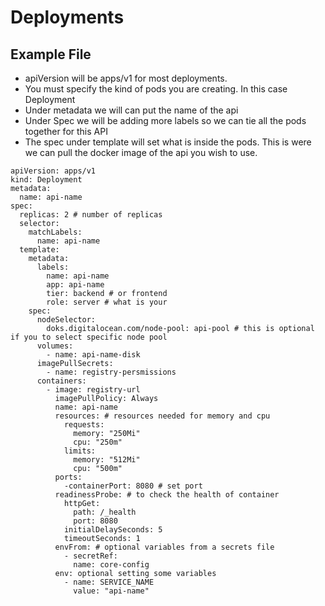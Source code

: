# Deployments

## Example File

* apiVersion will be apps/v1 for most deployments.
* You must specify the kind of pods you are creating. In this case Deployment
* Under metadata we will can put the name of the api 
* Under Spec we will be adding more labels so we can tie all the pods together for this API
* The spec under template will set what is inside the pods. This is were we can pull the docker image of the api you wish to use.

```console
apiVersion: apps/v1
kind: Deployment
metadata:
  name: api-name
spec:
  replicas: 2 # number of replicas
  selector:
    matchLabels:
      name: api-name
  template:
    metadata:
      labels: 
        name: api-name
        app: api-name
        tier: backend # or frontend
        role: server # what is your 
    spec:
      nodeSelector:
        doks.digitalocean.com/node-pool: api-pool # this is optional if you to select specific node pool
      volumes:
        - name: api-name-disk
      imagePullSecrets:
        - name: registry-persmissions
      containers:
        - image: registry-url
          imagePullPolicy: Always
          name: api-name
          resources: # resources needed for memory and cpu
            requests:
              memory: "250Mi"
              cpu: "250m"
            limits:
              memory: "512Mi"
              cpu: "500m"
          ports:
            -containerPort: 8080 # set port
          readinessProbe: # to check the health of container
            httpGet:
              path: /_health
              port: 8080
            initialDelaySeconds: 5
            timeoutSeconds: 1
          envFrom: # optional variables from a secrets file
            - secretRef:
              name: core-config
          env: optional setting some variables
            - name: SERVICE_NAME
              value: "api-name"
```